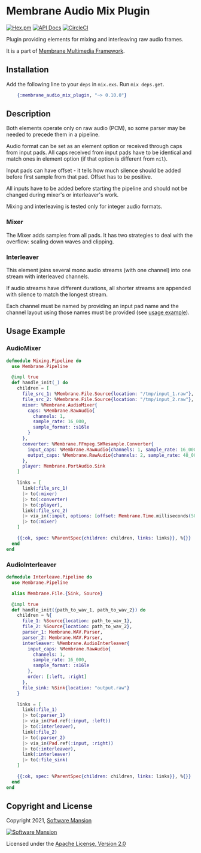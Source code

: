 # Membrane Audio Mix Plugin

[![Hex.pm](https://img.shields.io/hexpm/v/membrane_audio_mix_plugin.svg)](https://hex.pm/packages/membrane_audio_mix_plugin)
[![API Docs](https://img.shields.io/badge/api-docs-yellow.svg?style=flat)](https://hexdocs.pm/membrane_audio_mix_plugin/)
[![CircleCI](https://circleci.com/gh/membraneframework/membrane_audio_mix_plugin.svg?style=svg)](https://circleci.com/gh/membraneframework/membrane_audio_mix_plugin)

Plugin providing elements for mixing and interleaving raw audio frames.

It is a part of [Membrane Multimedia Framework](https://membraneframework.org).

## Installation

Add the following line to your `deps` in `mix.exs`. Run `mix deps.get`.

```elixir
	{:membrane_audio_mix_plugin, "~> 0.10.0"}
```

## Description

Both elements operate only on raw audio (PCM), so some parser may be needed to precede them in a pipeline.

Audio format can be set as an element option or received through caps from input pads. All
caps received from input pads have to be identical and match ones in element option (if that
option is different from `nil`).

Input pads can have offset - it tells how much silence should be added before first sample
from that pad. Offset has to be positive.

All inputs have to be added before starting the pipeline and should not be changed
during mixer's or interleaver's work.

Mixing and interleaving is tested only for integer audio formats.

### Mixer

The Mixer adds samples from all pads. It has two strategies to deal with the overflow:
scaling down waves and clipping.

### Interleaver

This element joins several mono audio streams (with one channel) into one stream with interleaved channels.

If audio streams have different durations, all shorter streams are appended with silence to match the longest stream.

Each channel must be named by providing an input pad name and the channel layout using those names must be provided (see [usage example](#audiointerleaver)).

## Usage Example

### AudioMixer

```elixir
defmodule Mixing.Pipeline do
  use Membrane.Pipeline

  @impl true
  def handle_init(_) do
    children = [
      file_src_1: %Membrane.File.Source{location: "/tmp/input_1.raw"},
      file_src_2: %Membrane.File.Source{location: "/tmp/input_2.raw"},
      mixer: %Membrane.AudioMixer{
        caps: %Membrane.RawAudio{
          channels: 1,
          sample_rate: 16_000,
          sample_format: :s16le
        }
      },
      converter: %Membrane.FFmpeg.SWResample.Converter{
        input_caps: %Membrane.RawAudio{channels: 1, sample_rate: 16_000, sample_format: :s16le},
        output_caps: %Membrane.RawAudio{channels: 2, sample_rate: 48_000, sample_format: :s16le}
      },
      player: Membrane.PortAudio.Sink
    ]

    links = [
      link(:file_src_1)
      |> to(:mixer)
      |> to(:converter)
      |> to(:player),
      link(:file_src_2)
      |> via_in(:input, options: [offset: Membrane.Time.milliseconds(5000)])
      |> to(:mixer)
    ]

    {{:ok, spec: %ParentSpec{children: children, links: links}}, %{}}
  end
end
```

### AudioInterleaver

```elixir
defmodule Interleave.Pipeline do
  use Membrane.Pipeline

  alias Membrane.File.{Sink, Source}

  @impl true
  def handle_init({path_to_wav_1, path_to_wav_2}) do
    children = %{
      file_1: %Source{location: path_to_wav_1},
      file_2: %Source{location: path_to_wav_2},
      parser_1: Membrane.WAV.Parser,
      parser_2: Membrane.WAV.Parser,
      interleaver: %Membrane.AudioInterleaver{
        input_caps: %Membrane.RawAudio{
          channels: 1,
          sample_rate: 16_000,
          sample_format: :s16le
        },
        order: [:left, :right]
      },
      file_sink: %Sink{location: "output.raw"}
    }

    links = [
      link(:file_1)
      |> to(:parser_1)
      |> via_in(Pad.ref(:input, :left))
      |> to(:interleaver),
      link(:file_2)
      |> to(:parser_2)
      |> via_in(Pad.ref(:input, :right))
      |> to(:interleaver),
      link(:interleaver)
      |> to(:file_sink)
    ]

    {{:ok, spec: %ParentSpec{children: children, links: links}}, %{}}
  end
end

```

## Copyright and License

Copyright 2021, [Software Mansion](https://swmansion.com/?utm_source=git&utm_medium=readme&utm_campaign=membrane)

[![Software Mansion](https://logo.swmansion.com/logo?color=white&variant=desktop&width=200&tag=membrane-github)](https://swmansion.com/?utm_source=git&utm_medium=readme&utm_campaign=membrane)

Licensed under the [Apache License, Version 2.0](LICENSE)
